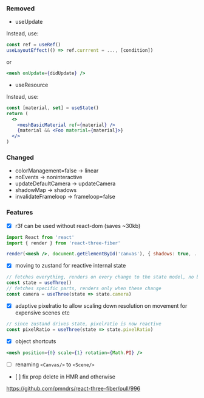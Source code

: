 ### Removed

- useUpdate

Instead, use:

```jsx
const ref = useRef()
useLayoutEffect(() => ref.currrent = ..., [condition])
```

or

```jsx
<mesh onUpdate={didUpdate} />
```

- useResource

Instead, use:

```jsx
const [material, set] = useState()
return (
  <>
    <meshBasicMaterial ref={material} />
    {material && <Foo material={material}>}
  </>
)
```

### Changed

- colorManagement=false -> linear
- noEvents -> noninteractive
- updateDefaultCamera -> updateCamera
- shadowMap -> shadows
- invalidateFrameloop -> frameloop=false

### Features

- [x] r3f can be used without react-dom (saves ~30kb)

```jsx
import React from 'react'
import { render } from 'react-three-fiber'

render(<mesh />, document.getElementById('canvas'), { shadows: true, ... })
```

- [x] moving to zustand for reactive internal state

```jsx
// fetches everything, renders on every change to the state model, no breaking change ...
const state = useThree()
// fetches specific parts, renders only when these change
const camera = useThree(state => state.camera)
```

- [x] adaptive pixelratio to allow scaling down resolution on movement for expensive scenes etc

```jsx
// since zustand drives state, pixelratio is now reactive
const pixelRatio = useThree(state => state.pixelRatio)
```

- [x] object shortcuts

```jsx
<mesh position={0} scale={1} rotation={Math.PI} />
```

- [ ] renaming `<Canvas/>` to `<Scene/>`

- [ ] fix prop delete in HMR and otherwise

https://github.com/pmndrs/react-three-fiber/pull/996